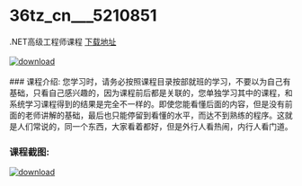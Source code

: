 # 36tz_cn___5210851
.NET高级工程师课程
[下载地址](http://www.36tz.cn/article/5210851 "下载地址")
<br/></br>[![download](http://36tz.cn/muke_img/2020_03_1-44.png "下载地址")](http://www.36tz.cn/article/5210851 "下载地址")
<br/></br>### 课程介绍:
您学习时，请务必按照课程目录按部就班的学习，不要以为自己有基础，只看自己感兴趣的，因为课程前后都是关联的，您单独学习其中的课程，和系统学习课程得到的结果是完全不一样的。即使您能看懂后面的内容，但是没有前面的老师讲解的基础，最后也只能停留到看懂的水平，而达不到熟练的程序。这就是人们常说的，同一个东西，大家看着都好，但是外行人看热闹，内行人看门道。

### 课程截图:
[![download](http://36tz.cn/muke_img/2020_03_2-15.png "下载地址")](http://www.36tz.cn/article/5210851 "下载地址")
